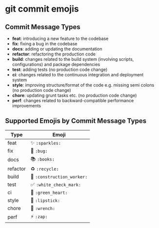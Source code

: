 # git commit emojis

## Commit Message Types

- **feat**: introducing a new feature to the codebase
- **fix**: fixing a bug in the codebase
- **docs**: adding or updating the documentation
- **refactor**: refactoring the production code
- **build**: changes related to the build system (involving scripts, configurations) and package dependencies
- **test**: adding tests (no production code change)
- **ci**: changes related to the continuous integration and deployment system
- **style**: improving structure/format of the code e.g. missing semi colons (no production code change)
- **chore**: updating grunt tasks etc. (no production code change)
- **perf**: changes related to backward-compatible performance improvements

## Supported Emojis by Commit Message Types

| Type     | Emoji                                           |
| -------- | ----------------------------------------------- |
| feat     | :sparkles: `:sparkles:`                         |
| fix      | :bug: `:bug:`                                   |
| docs     | :books: `:books:`                               |
| refactor | :recycle: `:recycle:`                           |
| build    | :construction_worker: `:construction_worker:`   |
| test     | :white_check_mark: `:white_check_mark:`         |
| ci       | :green_heart: `:green_heart:`                   |
| style    | :lipstick: `:lipstick:`                         |
| chore    | :wrench: `:wrench:`                             |
| perf     | :zap: `:zap:`                                   |
